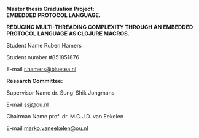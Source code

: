 <b>Master thesis Graduation Project: 	
EMBEDDED PROTOCOL LANGUAGE.

REDUCING MULTI-THREADING COMPLEXITY THROUGH AN EMBEDDED PROTOCOL LANGUAGE AS CLOJURE MACROS.</b> 


Student Name 	 	Ruben Hamers

Student number 		#851851876

E-mail 				r.hamers@bluetea.nl


<b>Research Committee:</b>

Supervisor Name 	dr. Sung-Shik Jongmans

E-mail 				ssj@ou.nl

Chairman Name 		prof. dr. M.C.J.D. van Eekelen

E-mail 				marko.vaneekelen@ou.nl

